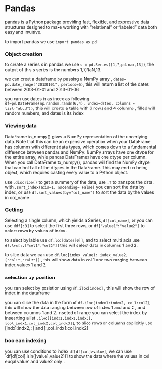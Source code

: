 # Pandas 
pandas is a Python package providing fast, flexible, and expressive data structures designed to make working with “relational” or “labeled” data both easy and intuitive.

to import pandas we use `import pandas as pd` 

### Object creation
to create a series s in pandas we use `s = pd.Series([1,7,pd.nan,13])`, the output of this s series is the numbers 1,7,NaN,13.

we can creat a dataframe by passing a NumPy array , `dates= pd.date_range("20130101", periods=6)`, this will return a list of the dates between 2013-01-01 and 2013-01-06 

you can use dates in as index as following `df=pd.DateFrame(np.random.randn(6,4), index=dates, columns = list("abcd"))`, this will create a table with  6 rows and 4 columns , filled will random numbers, and dates is its index

### Viewing data

DataFrame.to_numpy() gives a NumPy representation of the underlying data. Note that this can be an expensive operation when your DataFrame has columns with different data types, which comes down to a fundamental difference between pandas and NumPy: NumPy arrays have one dtype for the entire array, while pandas DataFrames have one dtype per column. When you call DataFrame.to_numpy(), pandas will find the NumPy dtype that can hold all of the dtypes in the DataFrame. This may end up being object, which requires casting every value to a Python object.

use `.discribe()` to get a summery of the data, use `.T` to transpos the data. with `.sort_index(axis=1, ascending= False)` you can sort the data by index, or use `df.sort_values(by="col_name")` to sort the data by the values in col_name

### Getting
Selecting a single column, which yields a Series, `df[col_name]`, or you can use d`df[:3]` to select the first three rows, or `df["value1":"value2"]` to select rows by values of index.

to select by lable use `df.loc[dates[0]]`, and to select multi axis use `df.loc[:,["col1","col2"]]` this will select data in columns 1 and 2.

to slice data we can use `df.loc[index_value1: index_value2, ["col1","col2"]]` , this will show data in col 1 and two ranging between index values 1 and 2.

### selection by position 
you can select by posistion using `df.iloc[index]` , this will show the row of index in the dataframe

you can slice the data in the form of `df.iloc[index1:index2, col1:col2]`, this will show the data ranging between row of index 1 and and 2 , and between columns 1 and 2. inseted of range you can select the index by inseerting a list `.iloc[[indx1,indx2,indx3],[col_indx1,col_indx2,col_indx3]]`, to slice rows or columns explicitly use [indx1:indx2, :] and [:,col_indx1:col_indx2]

### boolean indexing
you can use conditions to index `df[df[col]>value]`, we can use `df[df[col].isin([value1,value2])] to show the data where the values in col euqal value1 and value2 only .

